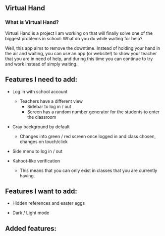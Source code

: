 ## Virtual Hand

### What is Virtual Hand?

Virtual Hand is a project I am working on that will finally solve one of the biggest problems in school: What do you do while waiting for help?

Well, this app aims to remove the downtime. Instead of holding your hand in the air and waiting, you can use an app (or website!) to show your teacher 
that you are in need of help, and during this time you can continue to try and work instead of simply waiting.

## Features I need to add:

* Log in with school account
  * Teachers have a different view
    - Sidebar to log in / out
    - Screen has a random number generator for the students to enter the classroom

* Gray background by default
  * Changes into green / red screen once logged in and class chosen, changes on touch/click

* Side menu to log in / out

* Kahoot-like verification
  * This means that you can only exist in classes that you are currently having.

## Features I want to add:

* Hidden references and easter eggs

* Dark / Light mode

## Added features:
